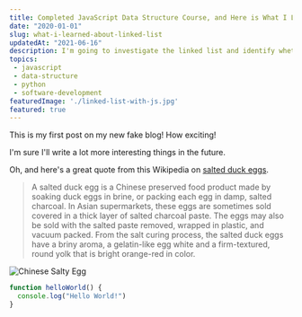 ```yaml
---
title: Completed JavaScript Data Structure Course, and Here is What I Learned About Linked List.
date: "2020-01-01"
slug: what-i-learned-about-linked-list
updatedAt: "2021-06-16"
description: I'm going to investigate the linked list and identify whether it is suitable for my chrome extension project.
topics:
 - javascript
 - data-structure
 - python
 - software-development
featuredImage: './linked-list-with-js.jpg'
featured: true
---
```


This is my first post on my new fake blog! How exciting!

I'm sure I'll write a lot more interesting things in the future.

Oh, and here's a great quote from this Wikipedia on
[salted duck eggs](http://en.wikipedia.org/wiki/Salted_duck_egg).

> A salted duck egg is a Chinese preserved food product made by soaking duck
> eggs in brine, or packing each egg in damp, salted charcoal. In Asian
> supermarkets, these eggs are sometimes sold covered in a thick layer of salted
> charcoal paste. The eggs may also be sold with the salted paste removed,
> wrapped in plastic, and vacuum packed. From the salt curing process, the
> salted duck eggs have a briny aroma, a gelatin-like egg white and a
> firm-textured, round yolk that is bright orange-red in color.

![Chinese Salty Egg](./salty_egg.jpg)

```js
function helloWorld() {
  console.log("Hello World!")
}
```
